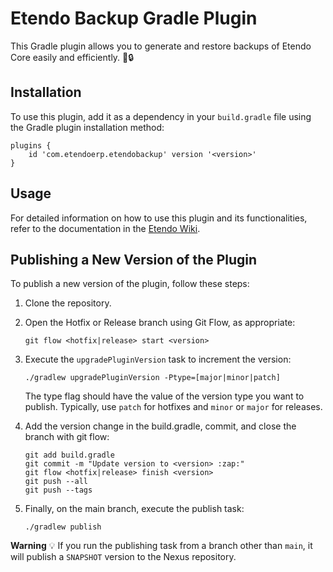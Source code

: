# Etendo Backup Gradle Plugin

This Gradle plugin allows you to generate and restore backups of Etendo Core easily and efficiently. 💾🔒

## Installation

To use this plugin, add it as a dependency in your `build.gradle` file using the Gradle plugin installation method:

```
plugins {
    id 'com.etendoerp.etendobackup' version '<version>'
}
```

## Usage
For detailed information on how to use this plugin and its functionalities, refer to the documentation in the [Etendo Wiki](https://docs.etendo.software/developer-guide/etendo-classic/developer-tools/etendo-backup-restore-tool/).

## Publishing a New Version of the Plugin
To publish a new version of the plugin, follow these steps:

1. Clone the repository.

2. Open the Hotfix or Release branch using Git Flow, as appropriate:

    ```
    git flow <hotfix|release> start <version>
    ```
   
3. Execute the `upgradePluginVersion` task to increment the version:

    ```
    ./gradlew upgradePluginVersion -Ptype=[major|minor|patch]
    ```
   
   The type flag should have the value of the version type you want to publish. Typically, use `patch` for hotfixes and `minor` or `major` for releases.

4. Add the version change in the build.gradle, commit, and close the branch with git flow:

    ```
    git add build.gradle
    git commit -m "Update version to <version> :zap:"
    git flow <hotfix|release> finish <version>
    git push --all
    git push --tags
    ```

5. Finally, on the main branch, execute the publish task:

    ```
    ./gradlew publish
    ```

**Warning** 💡 If you run the publishing task from a branch other than `main`, it will publish a `SNAPSHOT` version to the Nexus repository.
